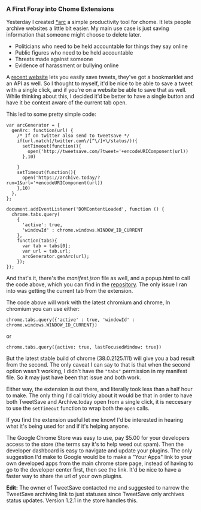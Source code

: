 ### A First Foray into Chome Extensions

Yesterday I created [\*arc] a simple productivity tool for chome. It lets people archive websites a little bit easier. My main use case is
just saving information that someone might choose to delete later. 

- Politicians who need to be held accountable for things they say online
- Public figures who need to be held accountable
- Threats made against someone 
- Evidence of harassment or bullying online

A [recent website] lets you easily save tweets, they've got a 
bookmarklet and an API as well. So I thought to myself, it'd be nice to 
be able to save a tweet with a single click, and if you're on a website 
be able to save that as well. While thinking about this, I decided it'd 
be better to have a single button and have it be context aware of the 
current tab open.

This led to some pretty simple code:

	var arcGenerator = {
	  genArc: function(url) {
	    /* If on twitter also send to tweetsave */
	    if(url.match(/twitter.com\/[^\/]+\/status/)){
	      setTimeout(function(){
	        open('http://tweetsave.com/?tweet='+encodeURIComponent(url))
	      },10)
	      
	    } 
	    setTimeout(function(){
	      open('https://archive.today/?run=1&url='+encodeURIComponent(url))  
	    },10)    
	  },
	};

	document.addEventListener('DOMContentLoaded', function () {
	  chrome.tabs.query(
	    {
	      'active': true,   
	      'windowId' : chrome.windows.WINDOW_ID_CURRENT
	    }, 
	    function(tabs){
	      var tab = tabs[0];
	      var url = tab.url;
	      arcGenerator.genArc(url);
	    });
	});

And that's it, there's the _manifest.json_ file as well, and a popup.html to call the code above, which you can find in the [repository]. 
The only issue I ran into was getting the current tab from the extension.

The code above will work with the latest chromium and chrome, In chromium
you can use either:

    chrome.tabs.query({'active' : true, 'windowId' : chrome.windows.WINDOW_ID_CURRENT})

or

    chrome.tabs.query({active: true, lastFocusedWindow: true})

But the latest stable build of chrome (38.0.2125.111) will give you a bad
result from the second. The only caveat I can say to that is that when 
the second option wasn't working, I didn't have the `"tabs"` permission 
in my manifest file. So it may just have been that issue and both work.

Either way, the extension is out there, and literally took less than a
half hour to make. The only thing I'd call tricky about it would be that
in order to have both TweetSave and Archive.today open from a single click, it is neccesary to use the `setTimeout` function to wrap both the
`open` calls.

If you find the extension useful let me know! I'd be interested in 
hearing what it's being used for and if it's helping anyone.

The Google Chrome Store was easy to use, pay $5.00 for your developers 
access to the store (the terms say it's to help weed out spam). Then the
developer dashboard is easy to navigate and update your plugins. The only
suggestion I'd make to Google would be to make a "Your Apps" link to your
own developed apps from the main chrome store page, instead of having to 
go to the developer center first, then see the link. It'd be nice to have
a faster way to share the url of your own plugins.

**Edit:** The owner of TweetSave contacted me and suggested to narrow
the TweetSave archiving link to just statuses since TweetSave only
archives status updates. Version 1.2.1 in the store handles this. 

[\*arc]:https://chrome.google.com/webstore/detail/arc-one-click-archiving/hmbmdbfkpgemaefgbinhcfodneaocfeg
[recent website]:http://tweetsave.com/
[repository]:https://github.com/EJEHardenberg/arcsave
